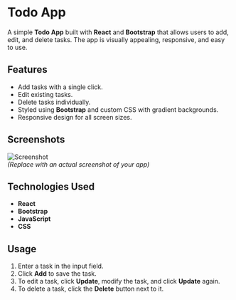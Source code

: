 # Todo App

A simple **Todo App** built with **React** and **Bootstrap** that allows users to add, edit, and delete tasks. The app is visually appealing, responsive, and easy to use.



## Features

- Add tasks with a single click.
- Edit existing tasks.
- Delete tasks individually.
- Styled using **Bootstrap** and custom CSS with gradient backgrounds.
- Responsive design for all screen sizes.



## Screenshots

![Screenshot](path-to-your-screenshot.png)  
*(Replace with an actual screenshot of your app)*


## Technologies Used

- **React** 
- **Bootstrap**
- **JavaScript** 
- **CSS** 

## Usage

1. Enter a task in the input field.
2. Click **Add** to save the task.
3. To edit a task, click **Update**, modify the task, and click **Update** again.
4. To delete a task, click the **Delete** button next to it.


